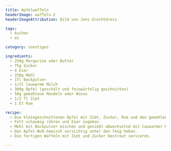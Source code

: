 ```yaml
---
title: Apfelwaffeln
headerImage: waffeln-2
headerImageAttribution: Bild von Jens Grochtdreis

tags:
  - kuchen
  - ei

category: sonstiges

ingredients:
  - 250g Margarine oder Butter
  - 75g Zucker
  - 4 Eier
  - 250g Mehl
  - 1Tl Backpulver
  - 1/2l lauwarme Milch
  - 300g Äpfel (geschält und feinwürfelig geschnitten)
  - 50g gemahlene Mandeln oder Nüsse
  - 1/2 Tl Zimt
  - 1 El Rum

recipe:
  - Die kleingeschnittenen Äpfel mit Zimt, Zucker, Rum und den gemahlenen Nüssen vermischen und etwas durchziehen lassen.
  - Fett schaumig rühren und Eier zugeben.
  - Mehl mit Backpulver mischen und gesiebt abwechselnd mit lauwarmer Milch einrühren.
  - Das Apfel-Nuß-Gemisch vorsichtig unter den Teig heben.
  - Die fertigen Waffeln mit Zimt und Zucker bestreut servieren.

---
```

